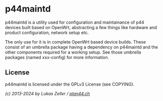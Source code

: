 p44maintd
=========

p44maintd is a utility used for configuration and maintainance of p44 devices
built based on OpenWrt, abstracting a few things like hardware and product
configuration, network setup etc.

The only use for it is in complete OpenWrt based device builds. These consist
of an umbrella package having a dependency on p44maintd and the other components
required for a working setup. See those umbrella packages (named xxx-config)
for more information.

License
-------

p44maintd is licensed under the GPLv3 License (see COPYING).

*(c) 2013-2024 by Lukas Zeller / [plan44.ch](http://www.plan44.ch/automation)*







